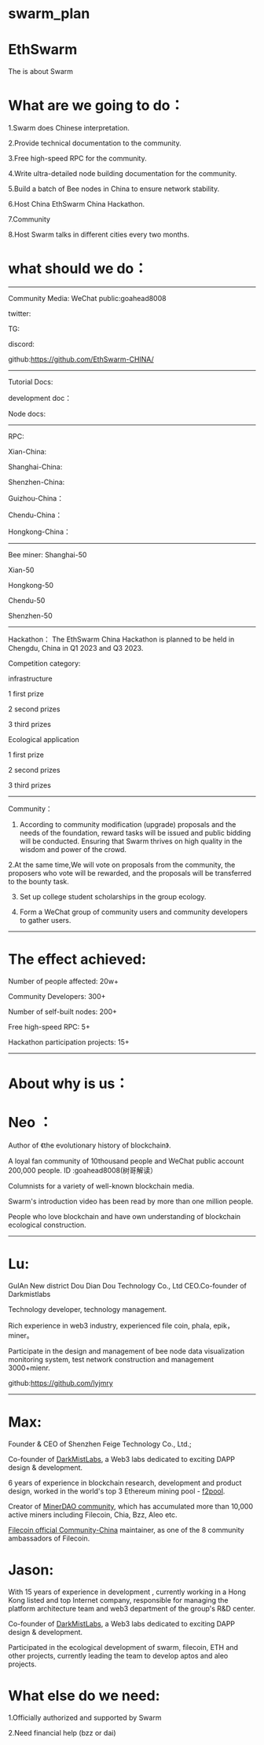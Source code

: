 # swarm_plan
# EthSwarm
The is about Swarm

# What are we going to do：
1.Swarm does Chinese interpretation.

2.Provide technical documentation to the community.

3.Free high-speed RPC for the community.

4.Write ultra-detailed node building documentation for the community.

5.Build a batch of Bee nodes in China to ensure network stability.

6.Host China EthSwarm China Hackathon.

7.Community

8.Host Swarm talks in different cities every two months.


# what should we do：
----------------
Community Media: WeChat public:goahead8008

twitter:

TG:

discord:

github:https://github.com/EthSwarm-CHINA/

----------------
Tutorial Docs:

development doc：

Node docs:

-----------------
RPC:

Xian-China:

Shanghai-China:

Shenzhen-China:

Guizhou-China：

Chendu-China：

Hongkong-China：




-----------------
Bee miner:
Shanghai-50

Xian-50

Hongkong-50

Chendu-50

Shenzhen-50



-----------------
Hackathon：
The EthSwarm China Hackathon is planned to be held in Chengdu, China in Q1 2023 and Q3 2023.

Competition category:

infrastructure

1 first prize

2 second prizes

3 third prizes

Ecological application

1 first prize

2 second prizes

3 third prizes

----------------------------

Community：

1. According to community modification (upgrade) proposals and the needs of the foundation, reward tasks will be issued and public bidding will be conducted.
Ensuring that Swarm thrives on high quality in the wisdom and power of the crowd.

2.At the same time,We will vote on proposals from the community, the proposers who vote will be rewarded, and the proposals will be transferred to the bounty task.

3. Set up college student scholarships in the group ecology.

4. Form a WeChat group of community users and community developers to gather users.

-------------------------------------
# The effect achieved:
Number of people affected: 20w+

Community Developers: 300+

Number of self-built nodes: 200+

Free high-speed RPC: 5+

Hackathon participation projects: 15+


--------------------

# About why is us：

# Neo ：
Author of 《the evolutionary history of blockchain》.

A loyal fan community of 10thousand people and WeChat public account 200,000 people. ID :goahead8008(树哥解读）

Columnists for a variety of well-known blockchain media. 

Swarm's introduction video has been read by more than one million people. 

People who love blockchain and have  own understanding of blockchain ecological construction. 

-------------------
# Lu:
GuIAn New district Dou Dian Dou Technology Co., Ltd CEO.Co-founder of Darkmistlabs

Technology developer, technology management.

Rich experience in web3 industry, experienced file coin, phala, epik，miner。

Participate in the design and management of bee node data visualization monitoring system, test network construction and management 3000+mienr.

github:https://github.com/lyjmry



------------------------

# Max:
Founder & CEO of Shenzhen Feige Technology Co., Ltd.;

Co-founder of [DarkMistLabs](https://github.com/darkmistlabs), a Web3 labs dedicated to exciting DAPP design & development.

6 years of experience in blockchain research, development and product design, worked in the world's top 3 Ethereum mining pool - [f2pool](https://www.f2pool.com).

Creator of [MinerDAO community](https://github.com/minerdao), which has accumulated more than 10,000 active miners including Filecoin, Chia, Bzz, Aleo etc.

[Filecoin official Community-China](https://github.com/filecoin-project/community-china) maintainer, as one of the 8 community ambassadors of Filecoin.


# Jason:
With 15 years of experience in development ,  currently working in a Hong Kong listed and top Internet company, responsible for managing the platform architecture team and web3 department of the group's R&D center.

Co-founder of [DarkMistLabs](https://github.com/darkmistlabs), a Web3 labs dedicated to exciting DAPP design & development.

Participated in the ecological development of swarm, filecoin, ETH and other projects, currently leading the team to develop aptos and aleo projects.

# What else do we need:

1.Officially authorized and supported by Swarm


2.Need financial help (bzz or dai)


















